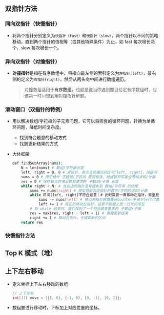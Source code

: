 ## 双指针方法

### 同向双指针（快慢指针）

- 将两个指针分别定义为`快指针（fast）`和`慢指针（slow）`，两个指针以不同的策略移动，直到两个指针的值相等（或其他特殊条件）为止，如 fast 每次增长两个，slow 每次增长一个。

### 异向双指针（对撞指针）

- **对撞指针**是指在有序数组中，将指向最左侧的索引定义为`左指针(left)`，最右侧的定义为`右指针(right)`，然后从两头向中间进行数组遍历。

  >  对撞数组适用于**有序数组**，也就是说当你遇到题目给定有序数组时，应该第一时间想到用对撞指针解题。

### 滑动窗口（双指针的特例）

- 用以解决数组/字符串的子元素问题，它可以将嵌套的循环问题，转换为单循环问题，降低时间复杂度。

  - 找到符合题意的移动方式
  - 找到更新结果的方式

- 大体框架

  ```bash
  def findSubArray(nums):
      N = len(nums) # 数组/字符串长度
      left, right = 0, 0 # 双指针，表示当前遍历的区间[left, right]，闭区间
      sums = 0 # 用于统计 子数组/子区间 是否有效，根据题目可能会改成求和/计数
      res = 0 # 保存最大的满足题目要求的 子数组/子串 长度
      while right < N: # 当右边的指针没有搜索到 数组/字符串 的结尾
          sums += nums[right] # 增加当前右边指针的数字/字符的求和/计数
          while 区间[left, right]不符合题意：# 此时需要一直移动左指针，直至找到一个符合题意的区间
              sums -= nums[left] # 移动左指针前需要从counter中减少left位置字符的求和/计数
              left += 1 # 真正的移动左指针，注意不能跟上面一行代码写反
          # 到 while 结束时，我们找到了一个符合题意要求的 子数组/子串
          res = max(res, right - left + 1) # 需要更新结果
          right += 1 # 移动右指针，去探索新的区间
      return res
  ```

  

### 快慢指针方法



## Top K 模式（堆）





## 上下左右移动

- 定义坐标上下左右移动的数组

  ```java
  // 上下左右
  int[][] move = {{1, 0}, {-1, 0}, {0, -1}, {0, 1}};
  ```

- 数组要进行移动时，下标加上对应位置的坐标。